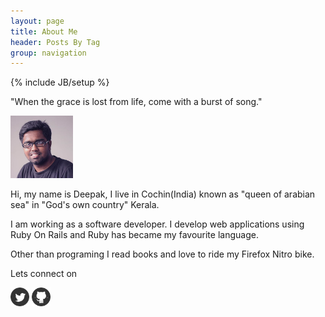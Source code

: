 ```yaml
---
layout: page
title: About Me
header: Posts By Tag
group: navigation
---
```

{% include JB/setup %}

"When the grace is lost from life, come with a burst of song."

<img src="assets/images/deepak.jpg" style="width:100px;"/>

Hi, my name is Deepak, I live in Cochin(India) known as "queen of arabian sea" in "God's own country" Kerala.

I am working as a software developer. I develop web applications using Ruby On Rails and Ruby has became my favourite language.

Other than programing I read books and love to ride my Firefox Nitro bike.

Lets connect on

<a href="https://twitter.com/42races" target="_blank"><img src="assets/images/twitter-icon.png" style="width:30px;"/></a>&nbsp;<a href="https://github.com/42races" target="_blank"><img src="assets/images/github-icon.png" style="width:30px;"/></a>
